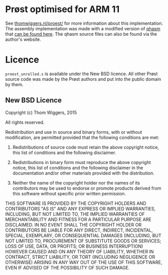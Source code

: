 Prøst optimised for ARM 11
==========================

See [thomwiggers.nl/proest/][1] for more information about this implementation.
The assembly implementation was made with a modified version of [qhasm][qhasm]
that [can be found here][2]. The qhasm source files can also be found via the
author's website.

Licence
=======

`proest_unrolled.s` is available under the New BSD licence. All other Prøst
source code was made by the Prøst authors and put into the public domain by
them.

New BSD Licence
---------------

Copyright (c) Thom Wiggers, 2015

All rights reserved.

Redistribution and use in source and binary forms, with or without
modification, are permitted provided that the following conditions are met:

1. Redistributions of source code must retain the above copyright notice, this
   list of conditions and the following disclaimer.

2. Redistributions in binary form must reproduce the above copyright notice,
   this list of conditions and the following disclaimer in the documentation
   and/or other materials provided with the distribution.

3. Neither the name of the copyright holder nor the names of its contributors
   may be used to endorse or promote products derived from this software without
   specific prior written permission.

THIS SOFTWARE IS PROVIDED BY THE COPYRIGHT HOLDERS AND CONTRIBUTORS "AS IS" AND
ANY EXPRESS OR IMPLIED WARRANTIES, INCLUDING, BUT NOT LIMITED TO, THE IMPLIED
WARRANTIES OF MERCHANTABILITY AND FITNESS FOR A PARTICULAR PURPOSE ARE
DISCLAIMED. IN NO EVENT SHALL THE COPYRIGHT HOLDER OR CONTRIBUTORS BE LIABLE
FOR ANY DIRECT, INDIRECT, INCIDENTAL, SPECIAL, EXEMPLARY, OR CONSEQUENTIAL
DAMAGES (INCLUDING, BUT NOT LIMITED TO, PROCUREMENT OF SUBSTITUTE GOODS OR
SERVICES; LOSS OF USE, DATA, OR PROFITS; OR BUSINESS INTERRUPTION) HOWEVER
CAUSED AND ON ANY THEORY OF LIABILITY, WHETHER IN CONTRACT, STRICT LIABILITY,
OR TORT (INCLUDING NEGLIGENCE OR OTHERWISE) ARISING IN ANY WAY OUT OF THE USE
OF THIS SOFTWARE, EVEN IF ADVISED OF THE POSSIBILITY OF SUCH DAMAGE.

[1]: https://thomwiggers.nl/proest/
[2]: https://github.com/thomwiggers/qhasm/
[qhasm]: http://cr.yp.to/qhasm.html
